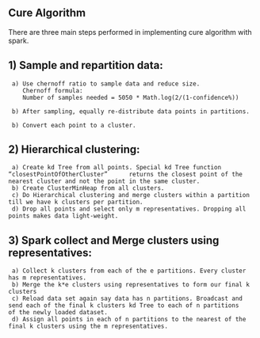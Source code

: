 ##	Cure Algorithm

There are three main steps performed in implementing cure algorithm with spark.

## 1) Sample and repartition data:
     a) Use chernoff ratio to sample data and reduce size. 
        Chernoff formula:
        Number of samples needed = 5050 * Math.log(2/(1-confidence%)) 

     b) After sampling, equally re-distribute data points in partitions.

     b) Convert each point to a cluster.
    
## 2) Hierarchical clustering:
     a) Create kd Tree from all points. Special kd Tree function “closestPointOfOtherCluster”      returns the closest point of the               nearest cluster and not the point in the same cluster.
     b) Create ClusterMinHeap from all clusters.
     c) Do Hierarchical clustering and merge clusters within a partition till we have k clusters per partition.
     d) Drop all points and select only m representatives. Dropping all points makes data light-weight.
     
## 3) Spark collect and Merge clusters using representatives:

     a) Collect k clusters from each of the e partitions. Every cluster has m representatives.
     b) Merge the k*e clusters using representatives to form our final k clusters 
     c) Reload data set again say data has n partitions. Broadcast and send each of the final k clusters kd Tree to each of n partitions           of the newly loaded dataset.
     d) Assign all points in each of n partitions to the nearest of the final k clusters using the m representatives.
